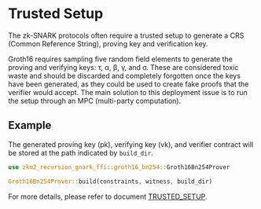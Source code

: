 # Trusted Setup

The zk-SNARK protocols often require a trusted setup to generate a CRS (Common Reference String), proving key and verification key.

Groth16 requires sampling five random field elements to generate the proving and verifying keys: τ, α, β, γ, and σ. These are considered toxic waste and should be discarded and completely forgotten once the keys have been generated, as they could be used to create fake proofs that the verifier would accept. The main solution to this deployment issue is to run the setup through an MPC (multi-party computation).

## Example

The generated proving key (pk), verifying key (vk), and verifier contract will be stored at the path indicated by `build_dir`.

```rust
use zkm2_recursion_gnark_ffi::groth16_bn254::Groth16Bn254Prover

Groth16Bn254Prover::build(constraints, witness, build_dir)
```

For more details, please refer to document [TRUSTED_SETUP](https://github.com/zkMIPS/zkm2/blob/dev/init/crates/prover/TRUSTED_SETUP.md).
